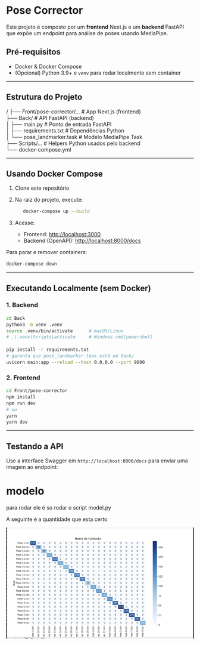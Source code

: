 # Pose Corrector

Este projeto é composto por um **frontend** Next.js e um **backend** FastAPI que expõe um endpoint para análise de poses usando MediaPipe.

## Pré-requisitos

- Docker & Docker Compose  
- (Opcional) Python 3.9+ e `venv` para rodar localmente sem container

---

## Estrutura do Projeto

/
├── Front/pose-corrector/…      # App Next.js (frontend)  
├── Back/                        # API FastAPI (backend)  
│   ├── main.py                 # Ponto de entrada FastAPI  
│   ├── requirements.txt        # Dependências Python  
│   └── pose_landmarker.task    # Modelo MediaPipe Task  
├── Scripts/…                    # Helpers Python usados pelo backend  
└── docker-compose.yml

---

## Usando Docker Compose

1. Clone este repositório  
2. Na raiz do projeto, execute:

   ```zsh
      docker-compose up --build
   ```

3. Acesse:
   - Frontend: <http://localhost:3000>  
   - Backend (OpenAPI): <http://localhost:8000/docs>

Para parar e remover containers:

```bash
docker-compose down
```

---

## Executando Localmente (sem Docker)

### 1. Backend

```bash
cd Back
python3 -m venv .venv
source .venv/bin/activate      # macOS/Linux
# .\.venv\Scripts\activate     # Windows cmd/powershell

pip install -r requirements.txt
# garanta que pose_landmarker.task está em Back/
uvicorn main:app --reload --host 0.0.0.0 --port 8000
```

### 2. Frontend

```bash
cd Front/pose-corrector
npm install
npm run dev
# ou
yarn
yarn dev
```

---

## Testando a API

Use a interface Swagger em `http://localhost:8000/docs` para enviar uma imagem ao endpoint:

# modelo

para rodar ele é so rodar o script model.py

A seguinte é a quantidade que esta certo

![Previsão](image.png)
